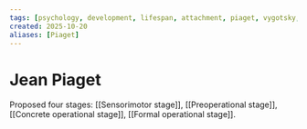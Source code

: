 ```yaml
---
tags: [psychology, development, lifespan, attachment, piaget, vygotsky, adolescence, adulthood, aging, morality]
created: 2025-10-20
aliases: [Piaget]
---
```

# Jean Piaget

Proposed four stages: [[Sensorimotor stage]], [[Preoperational stage]], [[Concrete operational stage]], [[Formal operational stage]].
